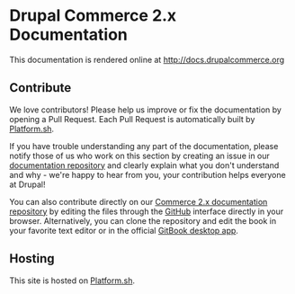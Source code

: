 # Drupal Commerce 2.x Documentation

This documentation is rendered online at http://docs.drupalcommerce.org

## Contribute

We love contributors! Please help us improve or fix the documentation by opening a Pull Request. Each Pull Request is automatically built by [Platform.sh](https://platform.sh).

If you have trouble understanding any part of the documentation, please notify those of us who work on this section by creating an issue in our [documentation repository](https://github.com/commerceguys/commerce-docs) and clearly explain what you don't understand and why - we're happy to hear from you, your contribution helps everyone at Drupal!

You can also contribute directly on our [Commerce 2.x documentation repository](https://github.com/commerceguys/commerce-docs) by editing the files through the [GitHub](https://github.com/) interface directly in your browser. Alternatively, you can clone the repository and edit the book in your favorite text editor or in the official [GitBook desktop app](https://github.com/GitbookIO/editor).

## Hosting

This site is hosted on [Platform.sh](https://platform.sh).
